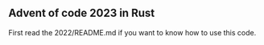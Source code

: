 ## Advent of code 2023 in Rust
First read the 2022/README.md if you want to know how to use this code.

